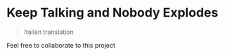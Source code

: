 Keep Talking and Nobody Explodes
================================
> Italian translation

Feel free to collaborate to this project
